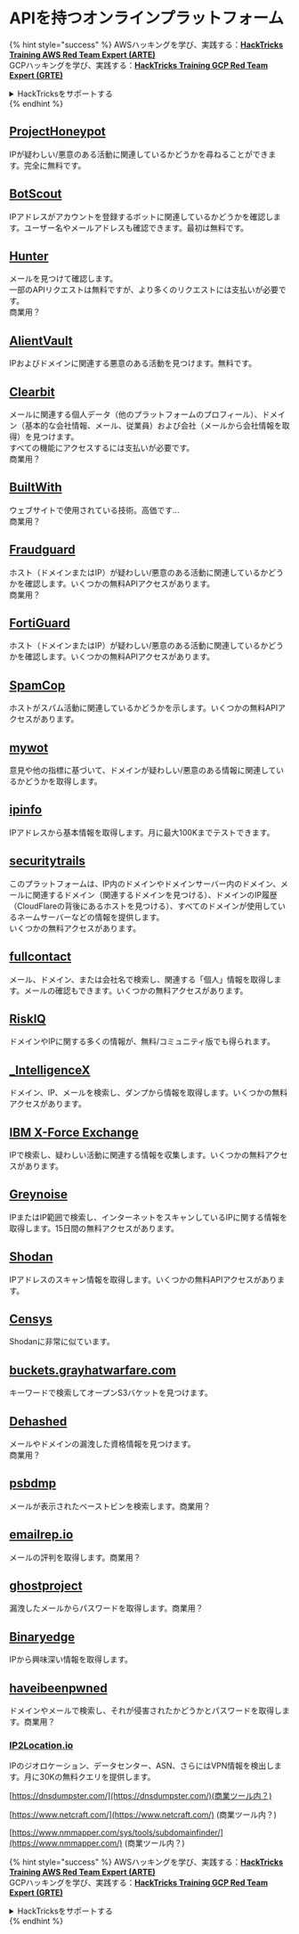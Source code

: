 # APIを持つオンラインプラットフォーム

{% hint style="success" %}
AWSハッキングを学び、実践する：<img src="/.gitbook/assets/arte.png" alt="" data-size="line">[**HackTricks Training AWS Red Team Expert (ARTE)**](https://training.hacktricks.xyz/courses/arte)<img src="/.gitbook/assets/arte.png" alt="" data-size="line">\
GCPハッキングを学び、実践する：<img src="/.gitbook/assets/grte.png" alt="" data-size="line">[**HackTricks Training GCP Red Team Expert (GRTE)**<img src="/.gitbook/assets/grte.png" alt="" data-size="line">](https://training.hacktricks.xyz/courses/grte)

<details>

<summary>HackTricksをサポートする</summary>

* [**サブスクリプションプラン**](https://github.com/sponsors/carlospolop)を確認してください！
* **💬 [**Discordグループ**](https://discord.gg/hRep4RUj7f)または[**Telegramグループ**](https://t.me/peass)に参加するか、**Twitter** 🐦 [**@hacktricks\_live**](https://twitter.com/hacktricks\_live)**をフォローしてください。**
* **[**HackTricks**](https://github.com/carlospolop/hacktricks)および[**HackTricks Cloud**](https://github.com/carlospolop/hacktricks-cloud)のGitHubリポジトリにPRを提出してハッキングトリックを共有してください。**

</details>
{% endhint %}

## [ProjectHoneypot](https://www.projecthoneypot.org/)

IPが疑わしい/悪意のある活動に関連しているかどうかを尋ねることができます。完全に無料です。

## [**BotScout**](http://botscout.com/api.htm)

IPアドレスがアカウントを登録するボットに関連しているかどうかを確認します。ユーザー名やメールアドレスも確認できます。最初は無料です。

## [Hunter](https://hunter.io/)

メールを見つけて確認します。\
一部のAPIリクエストは無料ですが、より多くのリクエストには支払いが必要です。\
商業用？

## [AlientVault](https://otx.alienvault.com/api)

IPおよびドメインに関連する悪意のある活動を見つけます。無料です。

## [Clearbit](https://dashboard.clearbit.com/)

メールに関連する個人データ（他のプラットフォームのプロフィール）、ドメイン（基本的な会社情報、メール、従業員）および会社（メールから会社情報を取得）を見つけます。\
すべての機能にアクセスするには支払いが必要です。\
商業用？

## [BuiltWith](https://builtwith.com/)

ウェブサイトで使用されている技術。高価です...\
商業用？

## [Fraudguard](https://fraudguard.io/)

ホスト（ドメインまたはIP）が疑わしい/悪意のある活動に関連しているかどうかを確認します。いくつかの無料APIアクセスがあります。\
商業用？

## [FortiGuard](https://fortiguard.com/)

ホスト（ドメインまたはIP）が疑わしい/悪意のある活動に関連しているかどうかを確認します。いくつかの無料APIアクセスがあります。

## [SpamCop](https://www.spamcop.net/)

ホストがスパム活動に関連しているかどうかを示します。いくつかの無料APIアクセスがあります。

## [mywot](https://www.mywot.com/)

意見や他の指標に基づいて、ドメインが疑わしい/悪意のある情報に関連しているかどうかを取得します。

## [ipinfo](https://ipinfo.io/)

IPアドレスから基本情報を取得します。月に最大100Kまでテストできます。

## [securitytrails](https://securitytrails.com/app/account)

このプラットフォームは、IP内のドメインやドメインサーバー内のドメイン、メールに関連するドメイン（関連するドメインを見つける）、ドメインのIP履歴（CloudFlareの背後にあるホストを見つける）、すべてのドメインが使用しているネームサーバーなどの情報を提供します。\
いくつかの無料アクセスがあります。

## [fullcontact](https://www.fullcontact.com/)

メール、ドメイン、または会社名で検索し、関連する「個人」情報を取得します。メールの確認もできます。いくつかの無料アクセスがあります。

## [RiskIQ](https://www.spiderfoot.net/documentation/)

ドメインやIPに関する多くの情報が、無料/コミュニティ版でも得られます。

## [\_IntelligenceX](https://intelx.io/)

ドメイン、IP、メールを検索し、ダンプから情報を取得します。いくつかの無料アクセスがあります。

## [IBM X-Force Exchange](https://exchange.xforce.ibmcloud.com/)

IPで検索し、疑わしい活動に関連する情報を収集します。いくつかの無料アクセスがあります。

## [Greynoise](https://viz.greynoise.io/)

IPまたはIP範囲で検索し、インターネットをスキャンしているIPに関する情報を取得します。15日間の無料アクセスがあります。

## [Shodan](https://www.shodan.io/)

IPアドレスのスキャン情報を取得します。いくつかの無料APIアクセスがあります。

## [Censys](https://censys.io/)

Shodanに非常に似ています。

## [buckets.grayhatwarfare.com](https://buckets.grayhatwarfare.com/)

キーワードで検索してオープンS3バケットを見つけます。

## [Dehashed](https://www.dehashed.com/data)

メールやドメインの漏洩した資格情報を見つけます。\
商業用？

## [psbdmp](https://psbdmp.ws/)

メールが表示されたペーストビンを検索します。商業用？

## [emailrep.io](https://emailrep.io/key)

メールの評判を取得します。商業用？

## [ghostproject](https://ghostproject.fr/)

漏洩したメールからパスワードを取得します。商業用？

## [Binaryedge](https://www.binaryedge.io/)

IPから興味深い情報を取得します。

## [haveibeenpwned](https://haveibeenpwned.com/)

ドメインやメールで検索し、それが侵害されたかどうかとパスワードを取得します。商業用？

### [IP2Location.io](https://www.ip2location.io/)

IPのジオロケーション、データセンター、ASN、さらにはVPN情報を検出します。月に30Kの無料クエリを提供します。



[https://dnsdumpster.com/](https://dnsdumpster.com/)(商業ツール内？)

[https://www.netcraft.com/](https://www.netcraft.com/) (商業ツール内？)

[https://www.nmmapper.com/sys/tools/subdomainfinder/](https://www.nmmapper.com/) (商業ツール内？)

{% hint style="success" %}
AWSハッキングを学び、実践する：<img src="/.gitbook/assets/arte.png" alt="" data-size="line">[**HackTricks Training AWS Red Team Expert (ARTE)**](https://training.hacktricks.xyz/courses/arte)<img src="/.gitbook/assets/arte.png" alt="" data-size="line">\
GCPハッキングを学び、実践する：<img src="/.gitbook/assets/grte.png" alt="" data-size="line">[**HackTricks Training GCP Red Team Expert (GRTE)**<img src="/.gitbook/assets/grte.png" alt="" data-size="line">](https://training.hacktricks.xyz/courses/grte)

<details>

<summary>HackTricksをサポートする</summary>

* [**サブスクリプションプラン**](https://github.com/sponsors/carlospolop)を確認してください！
* **💬 [**Discordグループ**](https://discord.gg/hRep4RUj7f)または[**Telegramグループ**](https://t.me/peass)に参加するか、**Twitter** 🐦 [**@hacktricks\_live**](https://twitter.com/hacktricks\_live)**をフォローしてください。**
* **[**HackTricks**](https://github.com/carlospolop/hacktricks)および[**HackTricks Cloud**](https://github.com/carlospolop/hacktricks-cloud)のGitHubリポジトリにPRを提出してハッキングトリックを共有してください。**

</details>
{% endhint %}
